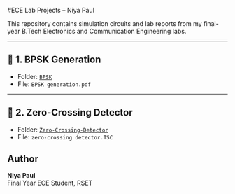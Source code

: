 #ECE Lab Projects – Niya Paul

This repository contains simulation circuits and lab reports from my final-year B.Tech Electronics and Communication Engineering labs.

---

## 🔹 1. BPSK Generation
- Folder: [`BPSK`](./BPSK)
- File: `BPSK generation.pdf`

---

## 🔹 2. Zero-Crossing Detector
- Folder: [`Zero-Crossing-Detector`](./Zero-Crossing-Detector)
- File: `zero-crossing detector.TSC`


## Author
**Niya Paul**  
Final Year ECE Student, RSET  

